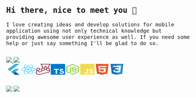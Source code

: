 <p>
  <h2><samp>Hi there, nice to meet you 🙂</samp></h2>
</p>

<p>
  <samp>I love creating ideas and develop solutions for mobile application using not only technical knowledge but providing awesome user experience as well. If you need some help or just say something I'll be glad to do so.</samp>
</p>

##

  <div>
    <a href="https://github.com/gsaaraujo">
    <img height="180em" src="https://github-readme-stats.vercel.app/api?username=gsaaraujo&show_icons=true&theme=dracula&include_all_commits=true&count_private=true"/>
    <img height="180em" src="https://github-readme-stats.vercel.app/api/top-langs/?username=gsaaraujo&layout=compact&langs_count=7&theme=dracula"/>
  </div>
  <div style="display: flex"><br>
    <img align="center" alt="Flutter" height="30" width="40" src="https://raw.githubusercontent.com/devicons/devicon/master/icons/flutter/flutter-original.svg">
    <img align="center" alt="React" height="30" width="40" src="https://raw.githubusercontent.com/devicons/devicon/master/icons/react/react-original.svg">
    <img align="center" alt="Tests" height="30" width="40" src="https://raw.githubusercontent.com/devicons/devicon/master/icons/jest/jest-plain.svg">
    <img align="center" alt="Ts" height="30" width="40" src="https://raw.githubusercontent.com/devicons/devicon/master/icons/typescript/typescript-plain.svg">
    <img align="center" alt="Node" height="30" width="40" src="https://raw.githubusercontent.com/devicons/devicon/master/icons/nodejs/nodejs-plain.svg">
    <img align="center" alt="Js" height="30" width="40" src="https://raw.githubusercontent.com/devicons/devicon/master/icons/javascript/javascript-plain.svg">
    <img align="center" alt="HTML" height="30" width="40" src="https://raw.githubusercontent.com/devicons/devicon/master/icons/html5/html5-original.svg">
    <img align="center" alt="CSS" height="30" width="40" src="https://raw.githubusercontent.com/devicons/devicon/master/icons/css3/css3-original.svg">
  </div>

  ##
  
   <div>
    <a href="https://www.linkedin.com/in/gabriel-araujo-371591219" target="_blank"><img src="https://img.shields.io/badge/-LinkedIn-%230077B5?style=for-the-badge&logo=linkedin&logoColor=white" target="_blank"></a> 
     <a href = "mailto:gabriel.houth@gmail.com"><img src="https://img.shields.io/badge/Gmail-D14836?style=for-the-badge&logo=gmail&logoColor=white" target="_blank"></a>
  </div>
